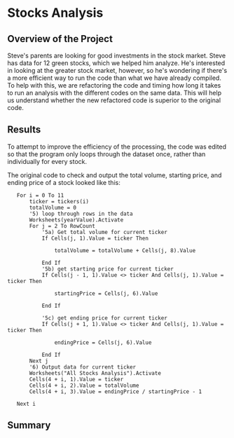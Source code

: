 # Stocks Analysis

## Overview of the Project 

Steve's parents are looking for good investments in the stock market. Steve has data for 12 green stocks, which we helped him analyze. He's interested in looking at the greater stock market, however, so he's wondering if there's a more efficient way to run the code than what we have already compiled. To help with this, we are refactoring the code and timing how long it takes to run an analysis with the different codes on the same data. 
This will help us understand whether the new refactored code is superior to the original code.

## Results

To attempt to improve the efficiency of the processing, the code was edited so that the program only loops through the dataset once, rather than individually for every stock.

The original code to check and output the total volume, starting price, and ending price of a stock looked like this: 
```
   For i = 0 To 11
       ticker = tickers(i)
       totalVolume = 0
       '5) loop through rows in the data
       Worksheets(yearValue).Activate
       For j = 2 To RowCount
           '5a) Get total volume for current ticker
           If Cells(j, 1).Value = ticker Then

               totalVolume = totalVolume + Cells(j, 8).Value

           End If
           '5b) get starting price for current ticker
           If Cells(j - 1, 1).Value <> ticker And Cells(j, 1).Value = ticker Then

               startingPrice = Cells(j, 6).Value

           End If

           '5c) get ending price for current ticker
           If Cells(j + 1, 1).Value <> ticker And Cells(j, 1).Value = ticker Then

               endingPrice = Cells(j, 6).Value

           End If
       Next j
       '6) Output data for current ticker
       Worksheets("All Stocks Analysis").Activate
       Cells(4 + i, 1).Value = ticker
       Cells(4 + i, 2).Value = totalVolume
       Cells(4 + i, 3).Value = endingPrice / startingPrice - 1

   Next i
```


## Summary

